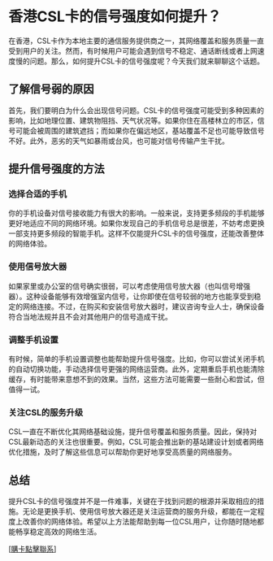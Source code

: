 # 香港CSL卡的信号强度如何提升？

在香港，CSL卡作为本地主要的通信服务提供商之一，其网络覆盖和服务质量一直受到用户的关注。然而，有时候用户可能会遇到信号不稳定、通话断线或者上网速度慢的问题。那么，如何提升CSL卡的信号强度呢？今天我们就来聊聊这个话题。

## 了解信号弱的原因

首先，我们要明白为什么会出现信号问题。CSL卡的信号强度可能受到多种因素的影响，比如地理位置、建筑物阻挡、天气状况等。如果你住在高楼林立的市区，信号可能会被周围的建筑遮挡；而如果你在偏远地区，基站覆盖不足也可能导致信号不好。此外，恶劣的天气如暴雨或台风，也可能对信号传输产生干扰。

## 提升信号强度的方法

### 选择合适的手机

你的手机设备对信号接收能力有很大的影响。一般来说，支持更多频段的手机能够更好地适应不同的网络环境。如果你发现自己的手机信号总是很差，不妨考虑更换一部支持更多频段的智能手机。这样不仅能提升CSL卡的信号强度，还能改善整体的网络体验。

### 使用信号放大器

如果家里或办公室的信号确实很弱，可以考虑使用信号放大器（也叫信号增强器）。这种设备能够有效增强室内信号，让你即使在信号较弱的地方也能享受到稳定的网络连接。不过，在购买和安装信号放大器时，建议咨询专业人士，确保设备符合当地法规并且不会对其他用户的信号造成干扰。

### 调整手机设置

有时候，简单的手机设置调整也能帮助提升信号强度。比如，你可以尝试关闭手机的自动切换功能，手动选择信号更强的网络运营商。此外，定期重启手机也能清除缓存，有时能带来意想不到的效果。当然，这些方法可能需要一些耐心和尝试，但值得一试。

### 关注CSL的服务升级

CSL一直在不断优化其网络基础设施，提升信号覆盖和服务质量。因此，保持对CSL最新动态的关注也很重要。例如，CSL可能会推出新的基站建设计划或者网络优化措施，及时了解这些信息可以帮助你更好地享受高质量的网络服务。

## 总结

提升CSL卡的信号强度并不是一件难事，关键在于找到问题的根源并采取相应的措施。无论是更换手机、使用信号放大器还是关注运营商的服务升级，都能在一定程度上改善你的网络体验。希望以上方法能帮助到每一位CSL用户，让你随时随地都能畅享稳定高效的网络生活。

[[購卡點擊聯系](https://t.me/s/SXDXQF)]